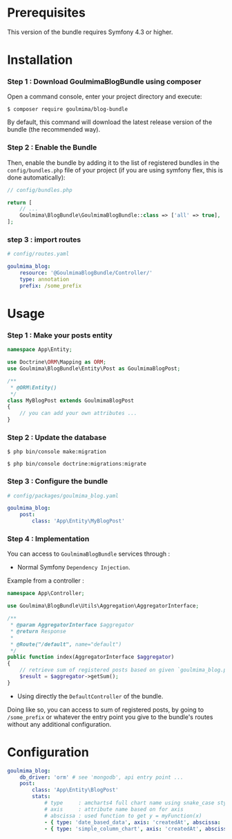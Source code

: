 Prerequisites
=============

This version of the bundle requires Symfony 4.3 or higher.

Installation
============
 
### Step 1 : Download GoulmimaBlogBundle using composer
 
Open a command console, enter your project directory and execute:
 
```console
$ composer require goulmima/blog-bundle
```

By default, this command will download the latest release version of the bundle (the recommended way). 

### Step 2 : Enable the Bundle
 
Then, enable the bundle by adding it to the list of registered bundles
in the `config/bundles.php` file of your project (if you are using symfony flex, this is done automatically):

```php
// config/bundles.php

return [
    // ...
    Goulmima\BlogBundle\GoulmimaBlogBundle::class => ['all' => true],
];
```

### step 3 : import routes

```yaml
# config/routes.yaml

goulmima_blog:
    resource: '@GoulmimaBlogBundle/Controller/'
    type: annotation
    prefix: /some_prefix 
```

Usage
=====

### Step 1 : Make your posts entity

```php
namespace App\Entity;

use Doctrine\ORM\Mapping as ORM;
use Goulmima\BlogBundle\Entity\Post as GoulmimaBlogPost;

/**
 * @ORM\Entity()
 */
class MyBlogPost extends GoulmimaBlogPost
{
    // you can add your own attributes ...
}
```

### Step 2 : Update the database

``` console
$ php bin/console make:migration
```
``` console
$ php bin/console doctrine:migrations:migrate
```

### Step 3 : Configure the bundle

```yaml
# config/packages/goulmima_blog.yaml

goulmima_blog:
    post:
        class: 'App\Entity\MyBlogPost'

```

### Step 4 : Implementation

You can access to `GoulmimaBlogBundle` services through :

- Normal Symfony `Dependency Injection`.

Example from a controller :

```php
namespace App\Controller;

use Goulmima\BlogBundle\Utils\Aggregation\AggregatorInterface;

/**
 * @param AggregatorInterface $aggregator
 * @return Response
 *
 * @Route("/default", name="default")
 */
public function index(AggregatorInterface $aggregator)
{
    // retrieve sum of registered posts based on given `goulmima_blog.post.class`
    $result = $aggregator->getSum();
}
```
- Using directly the `DefaultController` of the bundle.

Doing like so, you can access to sum of registered posts, by going to `/some_prefix` or whatever the entry point you give to the bundle's routes
without any additional configuration.

Configuration
=============

``` yaml
goulmima_blog:
    db_driver: 'orm' # see 'mongodb', api entry point ...
    post:
        class: 'App\Entity\BlogPost'
        stats:
            # type     : amcharts4 full chart name using snake_case style
            # axis     : attribute name based on for axis
            # abscissa : used function to get y = myFunction(x) 
            - { type: 'date_based_data', axis: 'createdAt', abscissa: 'myFunction' }
            - { type: 'simple_column_chart', axis: 'createdAt', abscissa: 'myAnotherFunction' }

```
